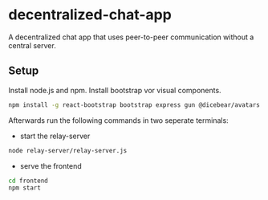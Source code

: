 # decentralized-chat-app
A decentralized chat app that uses peer-to-peer communication without a central server.


## Setup
Install node.js and npm.
Install bootstrap vor visual components.
```bash
npm install -g react-bootstrap bootstrap express gun @dicebear/avatars @dicebear/bottts@5.0.0-alpha.31
```

Afterwards run the following commands in two seperate terminals:

- start the relay-server
```bash
node relay-server/relay-server.js
```

- serve the frontend
```bash
cd frontend
npm start
```